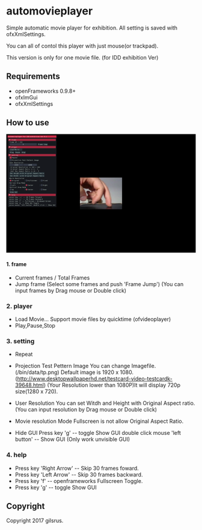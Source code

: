 # automovieplayer
Simple automatic movie player for exhibition.
All setting is saved with ofxXmlSettings.

You can all of contol this player with just mouse(or trackpad).

This version is only for one movie file.
(for IDD exhibition Ver)

## Requirements
- openFrameworks 0.9.8+
- ofxImGui
- ofxXmlSettings

## How to use
![SC](https://github.com/gilsrus/automovieplayer/raw/master/screenshot.png)

#### 1. frame
- Current frames / Total Frames
- Jump frame
(Select some frames and push 'Frame Jump')
(You can input frames by Drag mouse or Double click)

### 2. player
- Load Movie...
Support movie files by quicktime (ofvideoplayer)
- Play,Pause,Stop

### 3. setting
- Repeat
- Projection Test Pettern Image
You can change Imagefile.(/bin/data/tp.png)
Default image is 1920 x 1080.
(http://www.desktopwallpaperhd.net/testcard-video-testcardk-39648.html)
(Your Resolution lower than 1080P)It will display 720p size(1280 x 720).

- User Resolution
You can set Witdh and Height with Original Aspect ratio.
(You can input resolution by Drag mouse or Double click)

- Movie resolution Mode
Fullscreen is not allow Original Aspect Ratio.

- Hide GUI
Press key 'g'  --  toggle Show GUI
double click mouse 'left button' -- Show GUI (Only work unvisible GUI)


### 4. help
- Press key 'Right Arrow'  --  Skip 30 frames foward.
- Press key 'Left Arrow'  --  Skip 30 frames backward.
- Press key 'f'  --  openframeworks Fullscreen Toggle.
- Press key 'g'  --  toggle Show GUI

## Copyright
Copyright 2017 gilsrus.

